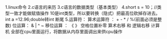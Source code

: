 1.linux命令
2.c语言的来历
3.c语言的数据类型（基本类型）
4.short s = 10；//类型一致才能做赋值操作 10是int类型，所以要转换（隐式）把最高位砍掉存进去。
		int a =12.96;double转int 断尾
5.运算符：
	算术运算符 ： + -  \* / %(前面必须是整数)
	位运算： & | ^ ~ 
	移位运算 ： 《  》 空格位置补零 
				 算术右移  和  逻辑右移 
				 计算机
				 全部在cpu里面运行，将数据从内存里面调出来供cpu操作